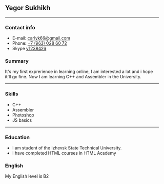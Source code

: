 
## Yegor Sukhikh
---
### Contact info
- E-mail: [carlyk66@gmail.com](mailto:carlyk66@gmail.com)  
- Phone: [+7 (963) 028 60 72](tel:+79630286072)
- Skype [v1238426](skype:v1238426?userinfo)

### Summary
 It's my first exprerience in learning online, I am interested a lot and i hope it'll go fine.
 Now I am learning C++ and Assembler in the University.

 ---
 
### Skills
* C++
* Assembler
* Photoshop
* JS basics
---

### Education
* I am student of the Izhevsk State Technical University.
* I have completed HTML courses in HTML Academy

 

### English
 My English level is B2

 